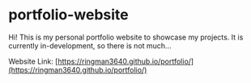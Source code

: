 # portfolio-website

Hi! This is my personal portfolio website to showcase my projects. It is currently in-development, so there is not much...

Website Link: [https://ringman3640.github.io/portfolio/](https://ringman3640.github.io/portfolio/)
